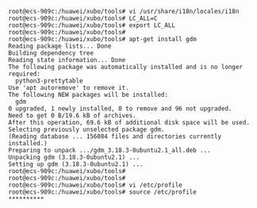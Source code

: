 	root@ecs-909c:/huawei/xubo/tools# vi /usr/share/i18n/locales/i18n
	root@ecs-909c:/huawei/xubo/tools# LC_ALL=C
	root@ecs-909c:/huawei/xubo/tools# export LC_ALL
	root@ecs-909c:/huawei/xubo/tools# 
	root@ecs-909c:/huawei/xubo/tools# apt-get install gdm
	Reading package lists... Done
	Building dependency tree       
	Reading state information... Done
	The following package was automatically installed and is no longer required:
	  python3-prettytable
	Use 'apt autoremove' to remove it.
	The following NEW packages will be installed:
	  gdm
	0 upgraded, 1 newly installed, 0 to remove and 96 not upgraded.
	Need to get 0 B/19.6 kB of archives.
	After this operation, 69.6 kB of additional disk space will be used.
	Selecting previously unselected package gdm.
	(Reading database ... 156084 files and directories currently installed.)
	Preparing to unpack .../gdm_3.18.3-0ubuntu2.1_all.deb ...
	Unpacking gdm (3.18.3-0ubuntu2.1) ...
	Setting up gdm (3.18.3-0ubuntu2.1) ...
	root@ecs-909c:/huawei/xubo/tools# 
	root@ecs-909c:/huawei/xubo/tools# 
	root@ecs-909c:/huawei/xubo/tools# vi /etc/profile
	root@ecs-909c:/huawei/xubo/tools# source /etc/profile
	**********